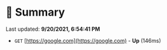 # 📖 Summary
Last updated: **9/20/2021, 6:54:41 PM**

- `GET` [https://google.com](https://google.com) - **Up** (146ms)
